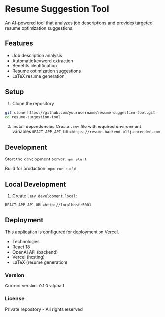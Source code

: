 # Resume Suggestion Tool

An AI-powered tool that analyzes job descriptions and provides targeted resume optimization suggestions.

## Features

- Job description analysis
- Automatic keyword extraction
- Benefits identification
- Resume optimization suggestions
- LaTeX resume generation

## Setup

1. Clone the repository

```bash
git clone https://github.com/yourusername/resume-suggestion-tool.git
cd resume-suggestion-tool
```

2. Install dependencies
Create `.env` file with required environment variables
`REACT_APP_API_URL=https://resume-backend-b1fj.onrender.com`

## Development

Start the development server:
`npm start`

Build for production:
`npm run build`

## Local Development

1. Create `.env.development.local`:
```properties
REACT_APP_API_URL=http://localhost:5001
```

## Deployment
This application is configured for deployment on Vercel.

- Technologies
- React 18
- OpenAI API (backend)
- Vercel (hosting)
- LaTeX (resume generation)

### Version
Current version: 0.1.0-alpha.1

### License
Private repository - All rights reserved